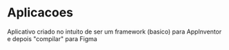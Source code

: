 # Aplicacoes
Aplicativo criado no intuito de ser um framework (basico) para AppInventor e depois "compilar" para Figma
